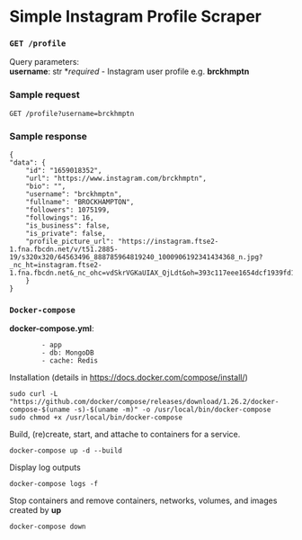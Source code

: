# Simple Instagram Profile Scraper

### ```GET /profile```
Query parameters:<br>
**username**: str *<i>required</i> - Instagram user profile e.g. __brckhmptn__

### Sample request
```
GET /profile?username=brckhmptn
```

### Sample response
```
{
"data": {
    "id": "1659018352",
    "url": "https://www.instagram.com/brckhmptn",
    "bio": "",
    "username": "brckhmptn",
    "fullname": "BROCKHAMPTON",
    "followers": 1075199,
    "followings": 16,
    "is_business": false,
    "is_private": false,
    "profile_picture_url": "https://instagram.ftse2-1.fna.fbcdn.net/v/t51.2885-19/s320x320/64563496_888785964819240_1000906192341434368_n.jpg?_nc_ht=instagram.ftse2-1.fna.fbcdn.net&_nc_ohc=vdSkrVGKaUIAX_QjLdt&oh=393c117eee1654dcf1939fd1168bdd4c&oe=5F378642"
    }
}
```

### ```Docker-compose```
__docker-compose.yml__:<br>
```
        - app
        - db: MongoDB
        - cache: Redis
```

Installation (details in https://docs.docker.com/compose/install/)
```
sudo curl -L "https://github.com/docker/compose/releases/download/1.26.2/docker-compose-$(uname -s)-$(uname -m)" -o /usr/local/bin/docker-compose
sudo chmod +x /usr/local/bin/docker-compose
```
Build, (re)create, start, and attache to containers for a service.
```
docker-compose up -d --build
```
Display log outputs
```
docker-compose logs -f
```
Stop containers and remove containers, networks, volumes, and images created by **up**
```
docker-compose down
```
